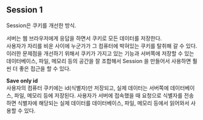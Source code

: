 ## Session 1
Session은 쿠키를 개선한 방식.  

서버는 웹 브라우저에게 응답을 하면서 쿠키로 모든 데이터를 저장한다.  
사용자가 자리를 비운 사이에 누군가가 그 컴퓨터에 박혀있는 쿠키를 탈취해 갈 수 있다.  
이러한 문제점을 개선하기 위해서 쿠키가 가지고 있는 기능과 서버쪽에 저장할 수 있는 데이터베이스, 파일, 메모리 등의 공간을 잘 조합해서 Session 을 만들어서 사용하면 훨씬 더 좋은 접근을 할 수 있다.  

**Save only id**  
사용자의 컴퓨터 쿠키에는 id(식별자)만 저장되고, 실제 데이터는 서버쪽에 데이터베이스, 파일, 메모리 등에 저장된다. 사용자가 서버에 접속했을 때 요청으로 식별자를 전송하면 식별자에 해당되는 실제 데이터를 데이터베이스, 파일, 메모리 등에서 읽어와서 사용할 수 있다.  

